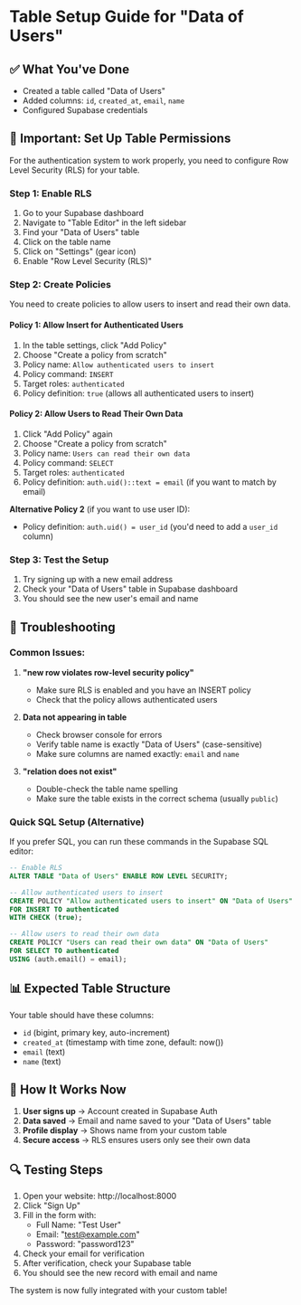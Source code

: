 # Table Setup Guide for "Data of Users"

## ✅ What You've Done
- Created a table called "Data of Users"
- Added columns: `id`, `created_at`, `email`, `name`
- Configured Supabase credentials

## 🔧 Important: Set Up Table Permissions

For the authentication system to work properly, you need to configure Row Level Security (RLS) for your table.

### Step 1: Enable RLS
1. Go to your Supabase dashboard
2. Navigate to "Table Editor" in the left sidebar
3. Find your "Data of Users" table
4. Click on the table name
5. Click on "Settings" (gear icon)
6. Enable "Row Level Security (RLS)"

### Step 2: Create Policies
You need to create policies to allow users to insert and read their own data.

#### Policy 1: Allow Insert for Authenticated Users
1. In the table settings, click "Add Policy"
2. Choose "Create a policy from scratch"
3. Policy name: `Allow authenticated users to insert`
4. Policy command: `INSERT`
5. Target roles: `authenticated`
6. Policy definition: `true` (allows all authenticated users to insert)

#### Policy 2: Allow Users to Read Their Own Data
1. Click "Add Policy" again
2. Choose "Create a policy from scratch"
3. Policy name: `Users can read their own data`
4. Policy command: `SELECT`
5. Target roles: `authenticated`
6. Policy definition: `auth.uid()::text = email` (if you want to match by email)

**Alternative Policy 2** (if you want to use user ID):
- Policy definition: `auth.uid() = user_id` (you'd need to add a `user_id` column)

### Step 3: Test the Setup
1. Try signing up with a new email address
2. Check your "Data of Users" table in Supabase dashboard
3. You should see the new user's email and name

## 🚨 Troubleshooting

### Common Issues:

1. **"new row violates row-level security policy"**
   - Make sure RLS is enabled and you have an INSERT policy
   - Check that the policy allows authenticated users

2. **Data not appearing in table**
   - Check browser console for errors
   - Verify table name is exactly "Data of Users" (case-sensitive)
   - Make sure columns are named exactly: `email` and `name`

3. **"relation does not exist"**
   - Double-check the table name spelling
   - Make sure the table exists in the correct schema (usually `public`)

### Quick SQL Setup (Alternative)
If you prefer SQL, you can run these commands in the Supabase SQL editor:

```sql
-- Enable RLS
ALTER TABLE "Data of Users" ENABLE ROW LEVEL SECURITY;

-- Allow authenticated users to insert
CREATE POLICY "Allow authenticated users to insert" ON "Data of Users"
FOR INSERT TO authenticated
WITH CHECK (true);

-- Allow users to read their own data
CREATE POLICY "Users can read their own data" ON "Data of Users"
FOR SELECT TO authenticated
USING (auth.email() = email);
```

## 📊 Expected Table Structure

Your table should have these columns:
- `id` (bigint, primary key, auto-increment)
- `created_at` (timestamp with time zone, default: now())
- `email` (text)
- `name` (text)

## 🎯 How It Works Now

1. **User signs up** → Account created in Supabase Auth
2. **Data saved** → Email and name saved to your "Data of Users" table
3. **Profile display** → Shows name from your custom table
4. **Secure access** → RLS ensures users only see their own data

## 🔍 Testing Steps

1. Open your website: http://localhost:8000
2. Click "Sign Up"
3. Fill in the form with:
   - Full Name: "Test User"
   - Email: "test@example.com"
   - Password: "password123"
4. Check your email for verification
5. After verification, check your Supabase table
6. You should see the new record with email and name

The system is now fully integrated with your custom table!
